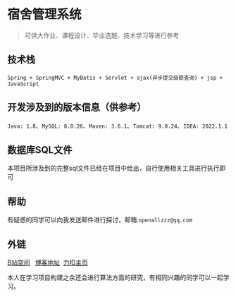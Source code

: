 # 宿舍管理系统

> 可供大作业、课程设计、毕业选题、技术学习等进行参考

## 技术栈
`Spring + SpringMVC + MyBatis + Servlet + ajax(异步提交级联查询) + jsp + JavaScript`

## 开发涉及到的版本信息（供参考）
`Java: 1.8`、`MySQL: 8.0.26`、`Maven: 3.6.1`、`Tomcat: 9.0.24`、`IDEA: 2022.1.1`

## 数据库SQL文件
本项目所涉及到的完整sql文件已经在项目中给出，自行使用相关工具进行执行即可

## 帮助
有疑惑的同学可以向我发送邮件进行探讨，邮箱:`openallzzz@qq.com`

## 外链
[B站空间](https://space.bilibili.com/382163139?spm_id_from=333.1007.0.0) &nbsp;
[博客地址](https://blog.csdn.net/Zygood_) &nbsp;[力扣主页](https://leetcode.cn/u/openallzzz/)

本人在学习项目构建之余还会进行算法方面的研究，有相同兴趣的同学可以一起学习。

